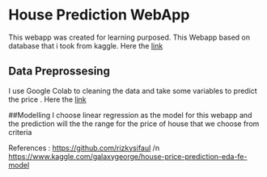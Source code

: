 # **House Prediction WebApp**

This webapp was created for learning purposed.
This Webapp based on database that i took from kaggle. Here the [link](https://www.kaggle.com/shree1992/housedata "`link`")
## Data Preprossesing
I use Google Colab to cleaning the data and take some variables to predict the price . Here the [link](https://colab.research.google.com/drive/1svaiMAqSpXKS9g23BbE4xOwHwlAsPwFp?usp=sharing "link")

##Modelling
I choose linear regression as the model for this webapp and the prediction will the the range for the price of house that we choose from criteria

References : 
https://github.com/rizkysifaul /n
https://www.kaggle.com/galaxygeorge/house-price-prediction-eda-fe-model


